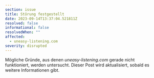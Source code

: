 ```yaml
---
section: issue
title: Störung festgestellt
date: 2023-09-14T13:37:04.521811Z
resolved: false
informational: false
resolvedWhen: ""
affected:
  - uneasy-listening.com
severity: disrupted
---
```

Mögliche Gründe, aus denen *uneasy-listening.com* gerade nicht funktioniert, werden untersucht. Dieser Post wird aktualisiert, sobald es weitere Informationen gibt.

        